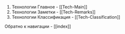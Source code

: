 1. Технологии Главное - [[Tech-Main]] 
2. Технологии Заметки - [[Tech-Remarks]]
3. Технологии Классификация - [[Tech-Classification]]

Обратно к навигации - [[index]]
